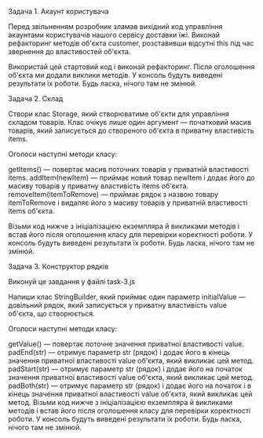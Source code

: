 Задача 1. Акаунт користувача

Перед звільненням розробник зламав вихідний код управління акаунтами
користувачів нашого сервісу доставки їжі. Виконай рефакторинг методів об'єкта
customer, розставивши відсутні this під час звернення до властивостей об'єкта.

Використай цей стартовий код і виконай рефакторинг. Після оголошення об'єкта ми
додали виклики методів. У консоль будуть виведені результати їх роботи. Будь
ласка, нічого там не змінюй.

Задача 2. Склад

Створи клас Storage, який створюватиме об'єкти для управління складом товарів.
Клас очікує лише один аргумент — початковий масив товарів, який записується до
створеного об'єкта в приватну властивість items.

Оголоси наступні методи класу:

getItems() — повертає масив поточних товарів у приватній властивості items.
addItem(newItem) — приймає новий товар newItem і додає його до масиву товарів у
приватну властивість items об'єкта. removeItem(itemToRemove) — приймає рядок з
назвою товару itemToRemove і видаляє його з масиву товарів у приватній
властивості items об'єкта.

Візьми код нижче з ініціалізацією екземпляра й викликами методів і встав його
після оголошення класу для перевірки коректності роботи. У консоль будуть
виведені результати їх роботи. Будь ласка, нічого там не змінюй.

Задача 3. Конструктор рядків

Виконуй це завдання у файлі task-3.js

Напиши клас StringBuilder, який приймає один параметр initialValue — довільний
рядок, який записується у приватну властивість value об'єкта, що створюється.

Оголоси наступні методи класу:

getValue() — повертає поточне значення приватної властивості value. padEnd(str)
— отримує параметр str (рядок) і додає його в кінець значення приватної
властивості value об'єкта, який викликає цей метод. padStart(str) — отримує
параметр str (рядок) і додає його на початок значення приватної властивості
value об'єкта, який викликає цей метод. padBoth(str) — отримує параметр str
(рядок) і додає його на початок і в кінець значення приватної властивості value
об'єкта, який викликає цей метод. Візьми код нижче з ініціалізацією екземпляра й
викликами методів і встав його після оголошення класу для перевірки коректності
роботи. У консоль будуть виведені результати їх роботи. Будь ласка, нічого там
не змінюй.
